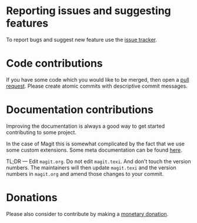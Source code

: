 Reporting issues and suggesting features
========================================

To report bugs and suggest new feature use the [issue tracker][issues].

Code contributions
==================

If you have some code which you would like to be merged, then open a
[pull request][pulls].  Please create atomic commits with descriptive
commit messages.

Documentation contributions
===========================

Improving the documentation is always a good way to get started
contributing to some project.

In the case of Magit this is somewhat complicated by the fact that
we use some custom extensions.  Some meta documentation can be found
[here][metadocs].

TL;DR — Edit `magit.org`.  Do not edit `magit.texi`.  And don't touch
the version numbers.  The maintainers will then update `magit.texi`
and the version numbers in `magit.org` and amend those changes to your
commit.

Donations
=========

Please also consider to contribute by making a
[monetary donation][donations].


[donations]: https://magit.vc/donate/
[issues]:    https://github.com/magit/magit/issues
[metadocs]:  https://github.com/magit/magit/wiki/Documentation-tools-and-conventions
[pulls]:     https://github.com/magit/magit/pulls
